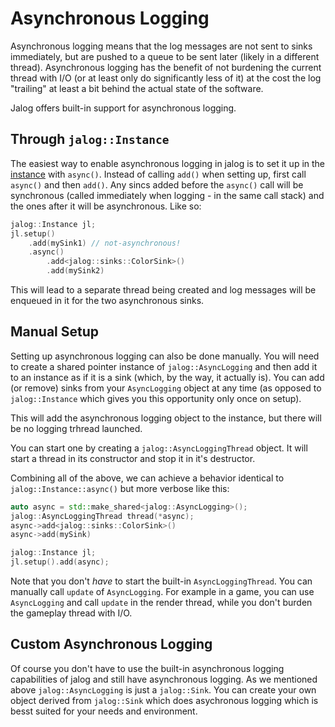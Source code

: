 # Asynchronous Logging

Asynchronous logging means that the log messages are not sent to sinks immediately, but are pushed to a queue to be sent later (likely in a different thread). Asynchronous logging has the benefit of not burdening the current thread with I/O  (or at least only do significantly less of it) at the cost the log "trailing" at least a bit behind the actual state of the software.

Jalog offers built-in support for asynchronous logging.

## Through `jalog::Instance`

The easiest way to enable asynchronous logging in jalog is to set it up in the [instance](basics.md#set-up-an-instance) with `async()`. Instead of calling `add()` when setting up, first call `async()` and then `add()`. Any sincs added before the `async()` call will be synchronous (called immediately when logging - in the same call stack) and the ones after it will be asynchronous. Like so:

```c++
jalog::Instance jl;
jl.setup()
    .add(mySink1) // not-asynchronous!
    .async()
        .add<jalog::sinks::ColorSink>()
        .add(mySink2)
```

This will lead to a separate thread being created and log messages will be enqueued in it for the two asynchronous sinks.

## Manual Setup

Setting up asynchronous logging can also be done manually. You will need to create a shared pointer instance of `jalog::AsyncLogging` and then add it to an instance as if it is a sink (which, by the way, it actually is). You can add (or remove) sinks from your `AsyncLogging` object at any time (as opposed to `jalog::Instance` which gives you this opportunity only once on setup).

This will add the asynchronous logging object to the instance, but there will be no logging trhread launched.

You can start one by creating a `jalog::AsyncLoggingThread` object. It will start a thread in its constructor and stop it in it's destructor.

Combining all of the above, we can achieve a behavior identical to `jalog::Instance::async()` but more verbose like this:

```c++
auto async = std::make_shared<jalog::AsyncLogging>();
jalog::AsyncLoggingThread thread(*async);
async->add<jalog::sinks::ColorSink>()
async->add(mySink)

jalog::Instance jl;
jl.setup().add(async);
```

Note that you don't *have* to start the built-in `AsyncLoggingThread`. You can manually call `update` of `AsyncLogging`. For example in a game, you can use `AsyncLogging` and call `update` in the render thread, while you don't burden the gameplay thread with I/O.

## Custom Asynchronous Logging

Of course you don't have to use the built-in asynchronous logging capabilities of jalog and still have asynchronous logging. As we mentioned above `jalog::AsyncLogging` is just a `jalog::Sink`. You can create your own object derived from `jalog::Sink` which does asychronous logging which is besst suited for your needs and environment.
